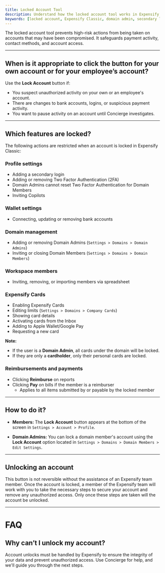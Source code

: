 ```yaml
---
title: Locked Account Tool
description: Understand how the locked account tool works in Expensify Classic, what features it restricts, and how to request an unlock.
keywords: [locked account, Expensify Classic, domain admin, secondary login, reimbursements blocked, card locked, unlock account]
---
```

<div id="expensify-classic" markdown="1">

The locked account tool prevents high-risk actions from being taken on accounts that may have been compromised. It safeguards payment activity, contact methods, and account access.

---

## When is it appropriate to click the button for your own account or for your employee’s account?

Use the **Lock Account** button if:
- You suspect unauthorized activity on your own or an employee's account.
- There are changes to bank accounts, logins, or suspicious payment activity.
- You want to pause activity on an account until Concierge investigates.

---

## Which features are locked?

The following actions are restricted when an account is locked in Expensify Classic:

### Profile settings
- Adding a secondary login
- Adding or removing Two Factor Authentication (2FA)
- Domain Admins cannot reset Two Factor Authentication for Domain Members  
- Inviting Copilots  

### Wallet settings
- Connecting, updating or removing bank accounts

### Domain management
- Adding or removing Domain Admins (`Settings > Domains > Domain Admins`)  
- Inviting or closing Domain Members (`Settings > Domains > Domain Members`)  

### Workspace members
- Inviting, removing, or importing members via spreadsheet

### Expensify Cards
- Enabling Expensify Cards  
- Editing limits (`Settings > Domains > Company Cards`)  
- Showing card details  
- Activating cards from the Inbox  
- Adding to Apple Wallet/Google Pay  
- Requesting a new card  

**Note:**  
- If the user is a **Domain Admin**, all cards under the domain will be locked.  
- If they are only a **cardholder**, only their personal cards are locked.

### Reimbursements and payments
- Clicking **Reimburse** on reports  
- Clicking **Pay** on bills if the member is a reimburser  
  - Applies to all items submitted by or payable by the locked member

---

## How to do it?


- **Members:** The **Lock Account** button appears at the bottom of the screen in `Settings > Account > Profile`.

- **Domain Admins:** You can lock a domain member's account using the **Lock Account** option located in `Settings > Domains > Domain Members > Edit Settings`.

---

## Unlocking an account

This button is not reversible without the assistance of an Expensify team member. Once the account is locked, a member of the Expensify team will work with you to take the necessary steps to secure your account and remove any unauthorized access. Only once these steps are taken will the account be unlocked. 

---

# FAQ

## Why can’t I unlock my account?

Account unlocks must be handled by Expensify to ensure the integrity of your data and prevent unauthorized access. Use Concierge for help, and we'll guide you through the next steps.

</div>
